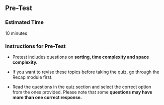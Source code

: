## Pre-Test  

### Estimated Time

10 minutes

### Instructions for Pre-Test

- Pretest includes questions on **sorting, time complexity and space complexity.**

- If you want to revise these topics before taking the quiz, go through the Recap module first.

- Read the questions in the quiz section and select the correct option from the ones provided. Please note that some **questions may have more than one correct response.**


